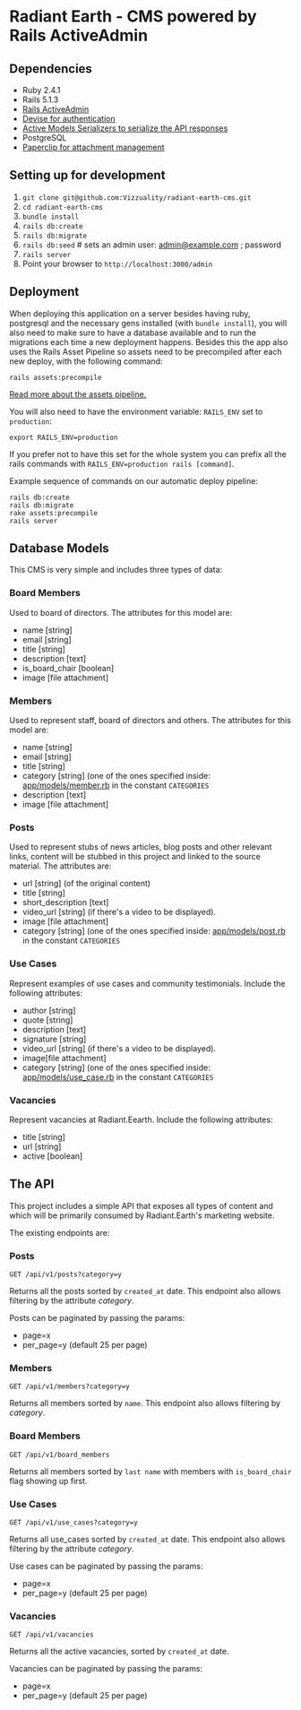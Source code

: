 # Radiant Earth - CMS powered by Rails ActiveAdmin

## Dependencies

* Ruby 2.4.1
* Rails 5.1.3
* [Rails ActiveAdmin](https://activeadmin.info/)
* [Devise for authentication](https://github.com/plataformatec/devise)
* [Active Models Serializers to serialize the API responses](https://github.com/rails-api/active_model_serializers)
* PostgreSQL
* [Paperclip for attachment management](https://github.com/thoughtbot/paperclip)


## Setting up for development

1. `git clone git@github.com:Vizzuality/radiant-earth-cms.git`
2. `cd radiant-earth-cms`
3. `bundle install`
4. `rails db:create`
5. `rails db:migrate`
6. `rails db:seed` # sets an admin user: admin@example.com ; password
7. `rails server`
8. Point your browser to `http://localhost:3000/admin`

## Deployment

When deploying this application on a server besides having ruby, postgresql and
the necessary gens installed (with `bundle install`), you will also need to
make sure to have a database available and to run the migrations each time
a new deployment happens. Besides this the app also uses the Rails Asset Pipeline
so assets need to be precompiled after each new deploy, with the following command:

`rails assets:precompile`

[Read more about the assets pipeline.](http://guides.rubyonrails.org/asset_pipeline.html)

You will also need to have the environment variable: `RAILS_ENV` set to `production`:

`export RAILS_ENV=production`

If you prefer not to have this set for the whole system you can prefix all the
rails commands with `RAILS_ENV=production rails [command]`.

Example sequence of commands on our automatic deploy pipeline:

```
rails db:create
rails db:migrate
rake assets:precompile
rails server
```



## Database Models

This CMS is very simple and includes three types of data:

### Board Members

Used to board of directors. The attributes for this model are:

* name [string]
* email [string]
* title [string]
* description [text]
* is_board_chair [boolean]
* image [file attachment]

### Members

Used to represent staff, board of directors and others. The attributes for this
model are:

* name [string]
* email [string]
* title [string]
* category [string] (one of the ones specified inside: [app/models/member.rb](app/models/member.rb) in the constant `CATEGORIES`
* description [text]
* image [file attachment]

### Posts

Used to represent stubs of news articles, blog posts and other relevant links,
content will be stubbed in this project and linked to the source material.
The attributes are:

* url [string] (of the original content)
* title [string]
* short_description [text]
* video_url [string] (if there's a video to be displayed).
* image [file attachment]
* category [string] (one of the ones specified inside: [app/models/post.rb](app/models/post.rb) in the constant `CATEGORIES`


### Use Cases

Represent examples of use cases and community testimonials. Include the following
attributes:

* author [string]
* quote [string]
* description [text]
* signature [string]
* video_url [string] (if there's a video to be displayed).
* image[file attachment]
* category [string] (one of the ones specified inside: [app/models/use_case.rb](app/models/use_case.rb) in the constant `CATEGORIES`

### Vacancies

Represent vacancies at Radiant.Eearth. Include the following attributes:

* title [string]
* url [string]
* active [boolean]

## The API

This project includes a simple API that exposes all types of content and which
will be primarily consumed by Radiant.Earth's marketing website.


The existing endpoints are:

### Posts

`GET /api/v1/posts?category=y`

Returns all the posts sorted by `created_at` date. This endpoint also allows
filtering by the attribute _category_.

Posts can be paginated by passing the params:

* page=x
* per_page=y (default 25 per page)

### Members

`GET /api/v1/members?category=y`

Returns all members sorted by `name`. This endpoint also allows filtering by
 _category_.

### Board Members

`GET /api/v1/board_members`

Returns all members sorted by `last name` with members with `is_board_chair`
flag showing up first.

### Use Cases

`GET /api/v1/use_cases?category=y`

Returns all use_cases sorted by `created_at` date. This endpoint also allows
filtering by the attribute _category_.

Use cases can be paginated by passing the params:

* page=x
* per_page=y (default 25 per page)


### Vacancies

`GET /api/v1/vacancies`

Returns all the active vacancies, sorted by `created_at` date.

Vacancies can be paginated by passing the params:

* page=x
* per_page=y (default 25 per page)

